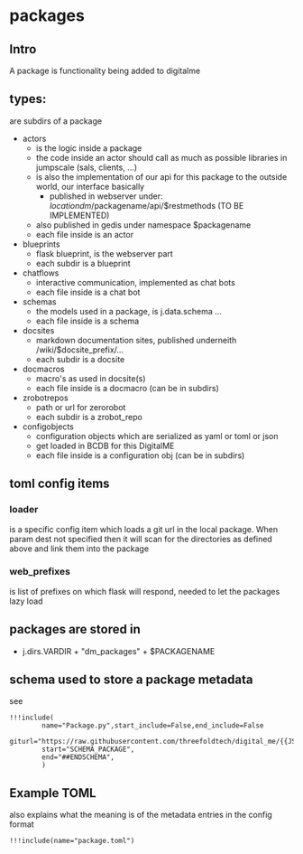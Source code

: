 # packages

## Intro

A package is functionality being added to digitalme

## types:

are subdirs of a package

- actors
    - is the logic inside a package
    - the code inside an actor should call as much as possible libraries in jumpscale (sals, clients, ...)
    - is also the implementation of our api for this package to the outside world, our interface basically
        - published  in webserver under:  $locationdm/$packagename/api/$restmethods (TO BE IMPLEMENTED)
    - also published in gedis under namespace $packagename
    - each file inside is an actor
- blueprints
    - flask blueprint, is the webserver part
    - each subdir is a blueprint
- chatflows
    - interactive communication, implemented as chat bots
    - each file inside is a chat bot
- schemas
    - the models used in a package, is j.data.schema ...
    - each file inside is a schema
- docsites
    - markdown documentation sites, published underneith /wiki/$docsite_prefix/...
    - each subdir is a docsite
- docmacros
    - macro's as used in docsite(s)
    - each file inside is a docmacro (can be in subdirs)
- zrobotrepos
    - path or url for zerorobot
    - each subdir is a zrobot_repo
- configobjects
    - configuration objects which are serialized as yaml or toml or json
    - get loaded in BCDB for this DigitalME
    - each file inside is a configuration obj (can be in subdirs)

## toml config items

### loader

is a specific config item which loads a git url in the local package.
When param dest not specified then it will scan for the directories as defined above and link them into the package

### web_prefixes

is list of prefixes on which flask will respond, needed to let the packages lazy load

## packages are stored in

- j.dirs.VARDIR + "dm_packages" + $PACKAGENAME

## schema used to store a package metadata

see

```
!!!include(
        name="Package.py",start_include=False,end_include=False
        giturl="https://raw.githubusercontent.com/threefoldtech/digital_me/{{JS9_BRANCH}}/DigitalMeLib/servers/digitalme",
        start="SCHEMA_PACKAGE",
        end="##ENDSCHEMA",
        )
```


## Example TOML

also explains what the meaning is of the metadata entries in the config format

```
!!!include(name="package.toml")
```
